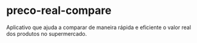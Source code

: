 # preco-real-compare
Aplicativo que ajuda a comparar de maneira rápida e eficiente o valor real dos produtos no supermercado.


